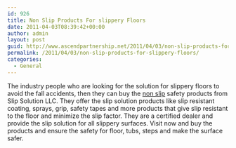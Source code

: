 ```yaml
---
id: 926
title: Non Slip Products For slippery Floors
date: 2011-04-03T08:39:42+00:00
author: admin
layout: post
guid: http://www.ascendpartnership.net/2011/04/03/non-slip-products-for-slippery-floors/
permalink: /2011/04/03/non-slip-products-for-slippery-floors/
categories:
  - General
---
```

The industry people who are looking for the solution for slippery floors to avoid the fall accidents, then they can buy the [non slip](http://www.theslipsolution.com/) safety products from Slip Solution LLC. They offer the slip solution products like slip resistant coating, sprays, grip, safety tapes and more products that give slip resistant to the floor and minimize the slip factor. They are a certified dealer and provide the slip solution for all slippery surfaces. Visit now and buy the products and ensure the safety for floor, tubs, steps and make the surface safer.